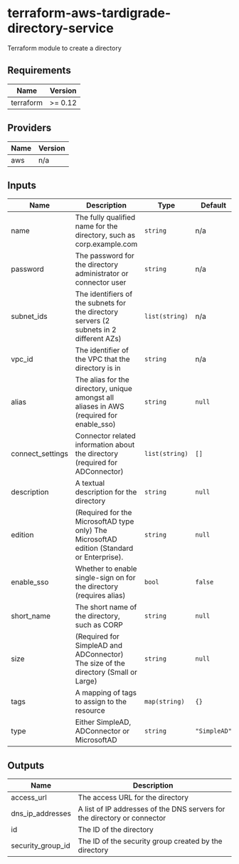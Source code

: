 # terraform-aws-tardigrade-directory-service

Terraform module to create a directory


<!-- BEGIN TFDOCS -->
## Requirements

| Name | Version |
|------|---------|
| terraform | >= 0.12 |

## Providers

| Name | Version |
|------|---------|
| aws | n/a |

## Inputs

| Name | Description | Type | Default | Required |
|------|-------------|------|---------|:--------:|
| name | The fully qualified name for the directory, such as corp.example.com | `string` | n/a | yes |
| password | The password for the directory administrator or connector user | `string` | n/a | yes |
| subnet\_ids | The identifiers of the subnets for the directory servers (2 subnets in 2 different AZs) | `list(string)` | n/a | yes |
| vpc\_id | The identifier of the VPC that the directory is in | `string` | n/a | yes |
| alias | The alias for the directory, unique amongst all aliases in AWS (required for enable\_sso) | `string` | `null` | no |
| connect\_settings | Connector related information about the directory (required for ADConnector) | `list(string)` | `[]` | no |
| description | A textual description for the directory | `string` | `null` | no |
| edition | (Required for the MicrosoftAD type only) The MicrosoftAD edition (Standard or Enterprise). | `string` | `null` | no |
| enable\_sso | Whether to enable single-sign on for the directory (requires alias) | `bool` | `false` | no |
| short\_name | The short name of the directory, such as CORP | `string` | `null` | no |
| size | (Required for SimpleAD and ADConnector) The size of the directory (Small or Large) | `string` | `null` | no |
| tags | A mapping of tags to assign to the resource | `map(string)` | `{}` | no |
| type | Either SimpleAD, ADConnector or MicrosoftAD | `string` | `"SimpleAD"` | no |

## Outputs

| Name | Description |
|------|-------------|
| access\_url | The access URL for the directory |
| dns\_ip\_addresses | A list of IP addresses of the DNS servers for the directory or connector |
| id | The ID of the directory |
| security\_group\_id | The ID of the security group created by the directory |

<!-- END TFDOCS -->
